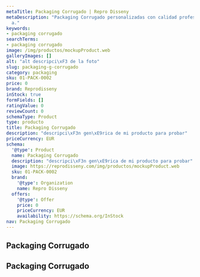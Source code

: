 ```yaml
---
metaTitle: Packaging Corrugado | Repro Disseny
metaDescription: "Packaging Corrugado personalizadas con calidad profesional en Catalu\xF1\
  a."
keywords:
- packaging corrugado
searchTerms:
- packaging corrugado
image: /img/productos/mockupProduct.web
galleryImages: []
alt: "alt descripci\xF3 de la foto"
slug: packaging-g-corrugado
category: packaging
sku: 01-PACK-0002
price: 0
brand: Reprodisseny
inStock: true
formFields: []
ratingValue: 0
reviewCount: 0
schemaType: Product
type: producto
title: Packaging Corrugado
description: "descripci\xF3n gen\xE9rica de mi producto para probar"
priceCurrency: EUR
schema:
  '@type': Product
  name: Packaging Corrugado
  description: "descripci\xF3n gen\xE9rica de mi producto para probar"
  image: https://reprodisseny.com/img/productos/mockupProduct.web
  sku: 01-PACK-0002
  brand:
    '@type': Organization
    name: Repro Disseny
  offers:
    '@type': Offer
    price: 0
    priceCurrency: EUR
    availability: https://schema.org/InStock
nav: Packaging Corrugado
---
```


## Packaging Corrugado

## Packaging Corrugado
